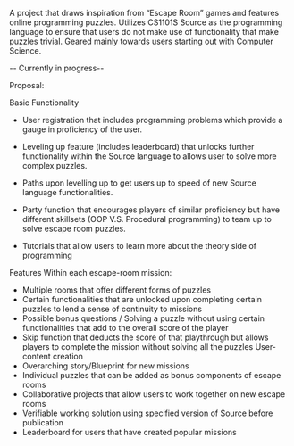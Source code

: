 A project that draws inspiration from “Escape Room” games and features online programming puzzles. Utilizes CS1101S Source as the programming language to ensure that users do not make use of functionality that make puzzles trivial. Geared mainly towards users starting out with Computer Science. 

-- Currently in progress--

Proposal: 

Basic Functionality
-	User registration that includes programming problems which provide a gauge in proficiency of the user.

-	Leveling up feature (includes leaderboard) that unlocks further functionality within the Source language to allows user to solve more complex puzzles.

-	Paths upon levelling up to get users up to speed of new Source language functionalities.

-	Party function that encourages players of similar proficiency but have different skillsets (OOP V.S. Procedural programming) to team up to solve escape room puzzles.

-	Tutorials that allow users to learn more about the theory side of programming

Features
Within each escape-room mission:
-	Multiple rooms that offer different forms of puzzles
-	Certain functionalities that are unlocked upon completing certain puzzles to lend a sense of continuity to missions
-	Possible bonus questions / Solving a puzzle without using certain functionalities that add to the overall score of the player
-	Skip function that deducts the score of that playthrough but allows players to complete the mission without solving all the puzzles
User-content creation 
-	Overarching story/Blueprint for new missions
-	Individual puzzles that can be added as bonus components of escape rooms 
-	Collaborative projects that allow users to work together on new escape rooms 
-	Verifiable working solution using specified version of Source before publication
-	Leaderboard for users that have created popular missions
